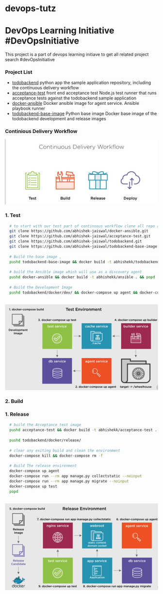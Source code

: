 # devops-tutz
# DevOps Learning Initiative #DevOpsInitiative
This project is a part of devops learning initiave to get all related project
search #devOpsInitiative

### Project List 
* [todobackend](https://github.com/abhishek-jaiswal/todobackend) python app the sample application repository, including the continuous delivery workflow
* [acceptance-test](https://github.com/abhishek-jaiswal/acceptance-test) front end acceptance test Node.js test runner that runs acceptance tests against the todobackend sample application
* [docker-ansible](https://github.com/abhishek-jaiswal/docker-ansible) Docker ansible image for agent service. Ansible playbook runner
* [todobackend-base-image](https://github.com/abhishek-jaiswal/todobackend-base-image) Python base image Docker base image of the todobackend development and release images


### Continious Delivery Workflow

![continious delivery workflow](images/cdr.png "Continious Delivery Workflow")

### 1. Test
```sh
  # to start with our test part of continuous workflow clone all repo above 
  git clone https://github.com/abhishek-jaiswal/docker-ansible.git
  git clone https://github.com/abhishek-jaiswal/acceptance-test.git
  git clone https://github.com/abhishek-jaiswal/todobackend.git
  git clone https://github.com/abhishek-jaiswal/todobackend-base-image.git
  
  # Build the base image ,
  pushd todobackend-base-image && docker build -t abhishekk/todobackend-base . && popd
  
  # build the Ansible image which will use as a discovery agent
  pushd docker-ansible && docker build -t abhishekk/ansible . && popd
  
  # Build the Development Image
  pushd todobackend/docker/dev/ && docker-compose up agent && docker-compose up builder && docker-compose up test && popd
  
```
![Test Environment](images/test_env.png "Test Environment Workflow")





### 2. Build

### 1. Release
```sh  
  # build the Acceptance test image 
  pushd acceptance-test && docker build -t abhishekk/acceptance-test . && popd

  pushd todobackend/docker/release/
  
  # clear any exiting build and clean the environment
  docker-compose kill && docker-compose rm -f
  
  # Build The release environment
  docker-compose up agent 
  docker-compose run --rm app manage.py collectstatic --noinput
  docker-compose run --rm app manage.py migrate --noinput
  docker-compose up test 
  popd
  
```
![Release Environment](images/release_env.png "Release Environment Workflow")
